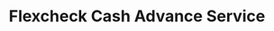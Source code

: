 ---
title: Flexcheck Cash Advance Service
slug: flexcheck-cash-advance-service
updated-on: '2024-05-30T13:44:31.749Z'
created-on: '2024-05-30T13:41:46.671Z'
published-on: '2024-05-30T13:54:32.469Z'
f_city-state-2:
- cms/city/pulaski-va.md
- cms/city/christiansburg-va.md
- cms/city/danville-va.md
- cms/city/lynchburg-va.md
- cms/city/roanoke-va.md
- cms/city/fredericksburg-va.md
- cms/city/petersburg-va.md
- cms/city/richmond-va.md
- cms/city/colonial-heights-va.md
- cms/city/virginia-beach-va.md
f_locations:
- cms/payday-loan/flexcheck-cash-advance-service-18732.md
- cms/payday-loan/flexcheck-cash-advance-service-18733.md
- cms/payday-loan/flexcheck-cash-advance-service-18734.md
- cms/payday-loan/flexcheck-cash-advance-service-18735.md
- cms/payday-loan/flexcheck-cash-advance-service-18736.md
- cms/payday-loan/flexcheck-cash-advance-service-18737.md
- cms/payday-loan/flexcheck-cash-advance-service-18738.md
- cms/payday-loan/flexcheck-cash-advance-service-18739.md
- cms/payday-loan/flexcheck-cash-advance-service-18740.md
- cms/payday-loan/flexcheck-cash-advance-service-18741.md
- cms/payday-loan/flexcheck-cash-advance-service-18742.md
- cms/payday-loan/flexcheck-cash-advance-service-18743.md
- cms/payday-loan/flexcheck-cash-advance-service-18744.md
- cms/payday-loan/flexcheck-cash-advance-service-18745.md
- cms/payday-loan/flexcheck-cash-advance-service-18746.md
f_states:
- cms/state/virginia.md
layout: '[company].html'
tags: company
---